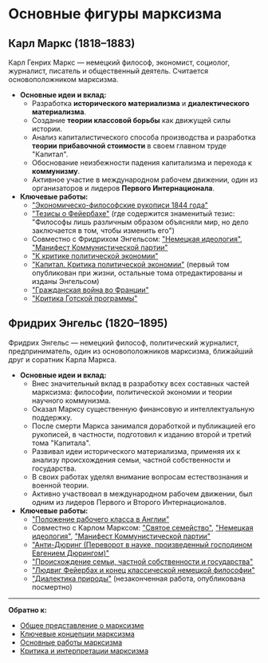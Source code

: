 # Основные фигуры марксизма

## Карл Маркс (1818–1883)
<a name="karl-marx"></a>

Карл Генрих Маркс — немецкий философ, экономист, социолог, журналист, писатель и общественный деятель. Считается основоположником марксизма.

* **Основные идеи и вклад:**
    * Разработка **исторического материализма** и **диалектического материализма**.
    * Создание **теории классовой борьбы** как движущей силы истории.
    * Анализ капиталистического способа производства и разработка **теории прибавочной стоимости** в своем главном труде "Капитал".
    * Обоснование неизбежности падения капитализма и перехода к **коммунизму**.
    * Активное участие в международном рабочем движении, один из организаторов и лидеров **Первого Интернационала**.
* **Ключевые работы:**
    * ["Экономическо-философские рукописи 1844 года"](major_works.md#economic-and-philosophic-manuscripts)
    * ["Тезисы о Фейербахе"](major_works.md#theses-on-feuerbach) (где содержится знаменитый тезис: "Философы лишь различным образом объясняли мир, но дело заключается в том, чтобы изменить его")
    * Совместно с Фридрихом Энгельсом: ["Немецкая идеология"](major_works.md#german-ideology), ["Манифест Коммунистической партии"](major_works.md#communist-manifesto)
    * ["К критике политической экономии"](major_works.md#a-contribution-to-the-critique-of-political-economy)
    * ["Капитал. Критика политической экономии"](major_works.md#das-kapital) (первый том опубликован при жизни, остальные тома отредактированы и изданы Энгельсом)
    * ["Гражданская война во Франции"](major_works.md#civil-war-in-france)
    * ["Критика Готской программы"](major_works.md#critique-of-the-gotha-program)

## Фридрих Энгельс (1820–1895)
<a name="friedrich-engels"></a>

Фридрих Энгельс — немецкий философ, политический журналист, предприниматель, один из основоположников марксизма, ближайший друг и соратник Карла Маркса.

* **Основные идеи и вклад:**
    * Внес значительный вклад в разработку всех составных частей марксизма: философии, политической экономии и теории научного коммунизма.
    * Оказал Марксу существенную финансовую и интеллектуальную поддержку.
    * После смерти Маркса занимался доработкой и публикацией его рукописей, в частности, подготовил к изданию второй и третий тома "Капитала".
    * Развивал идеи исторического материализма, применяя их к анализу происхождения семьи, частной собственности и государства.
    * В своих работах уделял внимание вопросам естествознания и военной теории.
    * Активно участвовал в международном рабочем движении, был одним из лидеров Первого и Второго Интернационалов.
* **Ключевые работы:**
    * ["Положение рабочего класса в Англии"](major_works.md#condition-of-the-working-class)
    * Совместно с Карлом Марксом: ["Святое семейство"](major_works.md#holy-family), ["Немецкая идеология"](major_works.md#german-ideology), ["Манифест Коммунистической партии"](major_works.md#communist-manifesto)
    * ["Анти-Дюринг (Переворот в науке, произведенный господином Евгением Дюрингом)"](major_works.md#anti-duhring)
    * ["Происхождение семьи, частной собственности и государства"](major_works.md#origin-of-the-family)
    * ["Людвиг Фейербах и конец классической немецкой философии"](major_works.md#ludwig-feuerbach)
    * ["Диалектика природы"](major_works.md#dialectics-of-nature) (незаконченная работа, опубликована посмертно)

---

**Обратно к:**

* [Общее представление о марксизме](marxism_overview.md)
* [Ключевые концепции марксизма](key_concepts.md)
* [Основные работы марксизма](major_works.md)
* [Критика и интерпретации марксизма](criticisms_and_interpretations.md)
